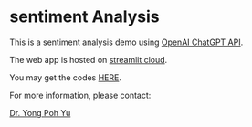# sentiment Analysis

This is a sentiment analysis demo using [OpenAI ChatGPT API](https://openai.com/). 

The web app is hosted on [streamlit cloud](https://streamlit.io/cloud). 

You may get the codes [HERE](https://github.com/richieyuyongpoh/sentimentalAnalysis). 


For more information, please contact:

<a href='https://www.linkedin.com/in/yong-poh-yu/'>Dr. Yong Poh Yu </a>
